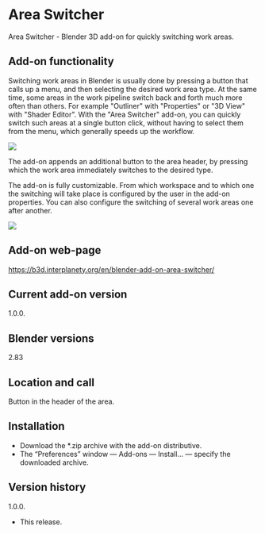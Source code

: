 # Area Switcher
Area Switcher - Blender 3D add-on for quickly switching work areas.

Add-on functionality
-
Switching work areas in Blender is usually done by pressing a button that calls up a menu, and then selecting the desired work area type. At the same time, some areas in the work pipeline switch back and forth much more often than others. For example "Outliner" with "Properties" or "3D View" with "Shader Editor". With the "Area Switcher" add-on, you can quickly switch such areas at a single button click, without having to select them from the menu, which generally speeds up the workflow.

<img src="https://b3d.interplanety.org/wp-content/upload_content/2020/09/preview_02_1200x600-560x280.jpg"><p>

The add-on appends an additional button to the area header, by pressing which the work area immediately switches to the desired type.

The add-on is fully customizable. From which workspace and to which one the switching will take place is configured by the user in the add-on properties. You can also configure the switching of several work areas one after another.

<img src="https://b3d.interplanety.org/wp-content/upload_content/2020/09/preview_01_1200x600-560x280.jpg"><p>

Add-on web-page
-
 https://b3d.interplanety.org/en/blender-add-on-area-switcher/

Current add-on version
-
1.0.0.

Blender versions
-
2.83

Location and call
-
Button in the header of the area.

Installation
-
- Download the *.zip archive with the add-on distributive.
- The “Preferences” window — Add-ons — Install… — specify the downloaded archive.

Version history
-
1.0.0.
- This release.
